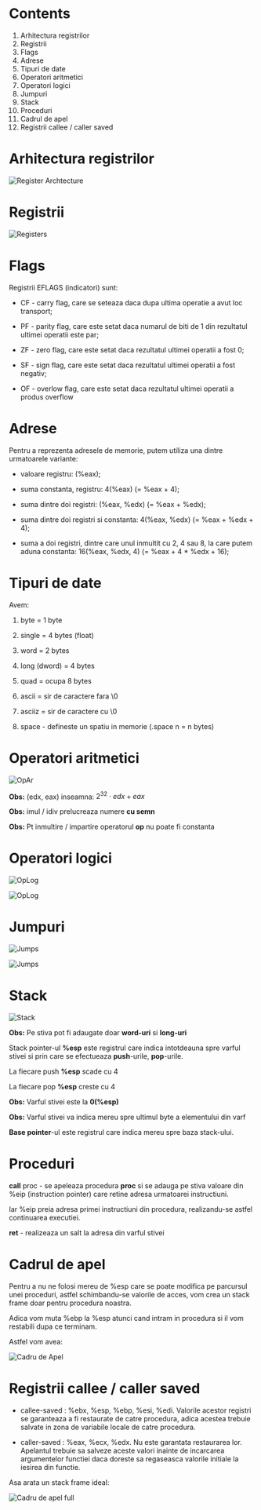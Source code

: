 # Contents

1. Arhitectura registrilor
2. Registrii
3. Flags
4. Adrese
5. Tipuri de date
6. Operatori aritmetici
7. Operatori logici
8. Jumpuri
9. Stack
10. Proceduri
11. Cadrul de apel
12. Registrii callee / caller saved

# Arhitectura registrilor

![Register Archtecture](./assets/registerarch.png)

# Registrii

![Registers](./assets/registers.png)

# Flags

Registrii EFLAGS (indicatori) sunt:

- CF - carry flag, care se seteaza daca dupa ultima operatie a avut loc transport;

- PF - parity flag, care este setat daca numarul de biti de 1 din rezultatul ultimei operatii este par;

- ZF - zero flag, care este setat daca rezultatul ultimei operatii a fost 0;

- SF - sign flag, care este setat daca rezultatul ultimei operatii a fost negativ;

- OF - overlow flag, care este setat daca rezultatul ultimei operatii a produs overflow

# Adrese

Pentru a reprezenta adresele de memorie, putem utiliza una dintre urmatoarele variante:

- valoare registru: (%eax); 

- suma constanta, registru: 4(%eax) (= %eax + 4);

- suma dintre doi registri: (%eax, %edx) (= %eax + %edx);

- suma dintre doi registri si constanta: 4(%eax, %edx) (= %eax + %edx +
4);

- suma a doi registri, dintre care unul inmultit cu 2, 4 sau 8, la care putem aduna constanta:
16(%eax, %edx, 4) (= %eax + 4 * %edx + 16);

# Tipuri de date

Avem:

1. byte = 1 byte

2. single = 4 bytes (float)

3. word = 2 bytes

4. long (dword) = 4 bytes

5. quad = ocupa 8 bytes

6. ascii = sir de caractere fara \0

7. asciiz = sir de caractere cu \0

8. space - defineste un spatiu in memorie (.space n = n bytes)

# Operatori aritmetici

![OpAr](./assets/op-ar.png)

**Obs:** (edx, eax) inseamna: $2^{32} \cdot edx + eax$

**Obs:** imul / idiv prelucreaza numere **cu semn**

**Obs:** Pt inmultire / impartire operatorul **op** nu poate fi constanta

# Operatori logici

![OpLog](./assets/op-log1.png)

![OpLog](./assets/op-log2.png)

# Jumpuri

![Jumps](./assets/jumps1.png)

![Jumps](./assets/jumps2.png)

# Stack

![Stack](./assets/stack.png)

**Obs:** Pe stiva pot fi adaugate doar **word-uri** si **long-uri**

Stack pointer-ul **%esp** este registrul care indica intotdeauna
spre varful stivei si prin care se efectueaza **push**-urile, **pop**-urile.

La fiecare push **%esp** scade cu 4

La fiecare pop **%esp** creste cu 4

**Obs:** Varful stivei este la **0(%esp)**

**Obs:** Varful stivei va indica mereu spre ultimul byte a elementului din varf

**Base pointer**-ul este registrul care indica mereu spre baza stack-ului.

# Proceduri

**call** proc - se apeleaza procedura **proc** si se adauga pe
stiva valoare din %eip (instruction pointer) care retine adresa urmatoarei
instructiuni.

Iar %eip preia adresa primei instructiuni din procedura, realizandu-se
astfel continuarea executiei.

**ret** - realizeaza un salt la adresa din varful stivei

# Cadrul de apel

Pentru a nu ne folosi mereu de %esp care se poate modifica pe parcursul
unei proceduri, astfel schimbandu-se valorile de acces, vom crea
un stack frame doar pentru procedura noastra.

Adica vom muta %ebp la %esp atunci cand intram in procedura si il 
vom restabili dupa ce terminam.

Astfel vom avea:

![Cadru de Apel](./assets/cadru-apel.png)

# Registrii callee / caller saved

- callee-saved : %ebx, %esp, %ebp, %esi, %edi.
Valorile acestor registri se garanteaza a fi restaurate de
catre procedura, adica acestea trebuie salvate in zona de variabile
locale de catre procedura.

- caller-saved : %eax, %ecx, %edx. Nu este garantata restaurarea lor. Apelantul trebuie
sa salveze aceste valori inainte de incarcarea argumentelor functiei daca doreste sa regaseasca
valorile initiale la iesirea din functie.

Asa arata un stack frame ideal:

![Cadru de apel full](./assets/full-cadru-apel.png)
